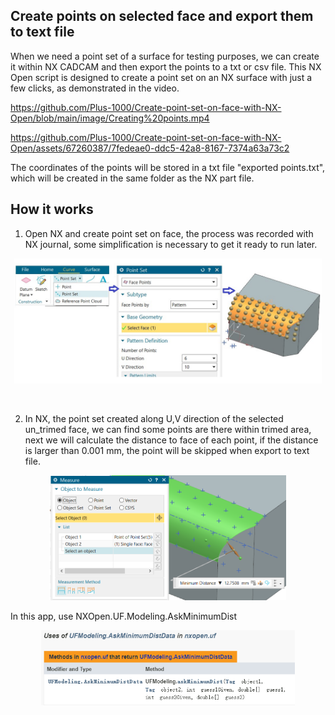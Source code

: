  ## Create points on selected face and export them to text file
When we need a point set of a surface for testing purposes, we can create it within NX CADCAM and then export the points to a txt or csv file. This NX Open script is designed to create a point set on an NX surface with just a few clicks, as demonstrated in the video.

https://github.com/Plus-1000/Create-point-set-on-face-with-NX-Open/blob/main/image/Creating%20points.mp4

https://github.com/Plus-1000/Create-point-set-on-face-with-NX-Open/assets/67260387/7fedeae0-ddc5-42a8-8167-7374a63a73c2



The coordinates of the points will be stored in a txt file "exported points.txt", which will be created in the same folder as the NX part file.
<br/>
## How it works
1. Open NX and create point set on face, the process was recorded with NX journal, some simplification is necessary to get it ready to run later.
  <p align="center" height="180">
  <img src=https://github.com/Plus-1000/Create-point-set-on-face-with-NX-Open/blob/main/image/create%20pt%20on%20face.jpg height="200">
  </p>

 
<br/>

2. In NX, the point set created along U,V direction of the selected un_trimed face, we can find some points are there within trimed area, next we will calculate the distance to face of each point, if the distance is larger than 0.001 mm, the point will be skipped when export to text file.
<p align="center">
<img src=https://github.com/Plus-1000/Create-point-set-on-face-with-NX-Open/blob/main/image/check%20dist.jpg height="200">
</p>


In this app, use NXOpen.UF.Modeling.AskMinimumDist 
<br/>
<p align="center">
<img src=https://github.com/Plus-1000/Create-point-set-on-face-with-NX-Open/blob/main/image/uf%20used.jpg height="120" >
</p>
